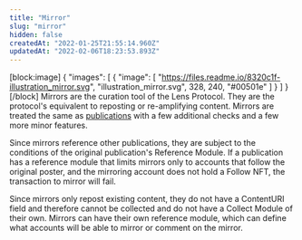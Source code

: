 ```yaml
---
title: "Mirror"
slug: "mirror"
hidden: false
createdAt: "2022-01-25T21:55:14.960Z"
updatedAt: "2022-02-06T18:23:53.893Z"
---
```

[block:image]
{
  "images": [
    {
      "image": [
        "https://files.readme.io/8320c1f-illustration_mirror.svg",
        "illustration_mirror.svg",
        328,
        240,
        "#00501e"
      ]
    }
  ]
}
[/block]
Mirrors are the curation tool of the Lens Protocol. They are the protocol's equivalent to reposting or re-amplifying content. Mirrors are treated the same as [publications](doc:publication) with a few additional checks and a few more minor features.

Since mirrors reference other publications, they are subject to the conditions of the original publication's Reference Module. If a publication has a reference module that limits mirrors only to accounts that follow the original poster, and the mirroring account does not hold a Follow NFT, the transaction to mirror will fail.

Since mirrors only repost existing content, they do not have a ContentURI field and therefore cannot be collected and do not have a Collect Module of their own. Mirrors can have their own reference module, which can define what accounts will be able to mirror or comment on the mirror.